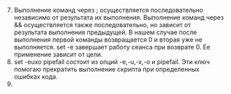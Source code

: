 7. Выполнение команд через ; осуществляется последовательно независимо от результата их выполнения. Выполнение команд через && осуществляется также последовательно, но зависит от результата выполнения предыдущей. В нашем случае после выполнения первой команды возвращается 0 и вторая уже не выполняется. set -e завершает работу сеанса при возврате 0. Ее применение зависит от цели.  
8. set -euxo pipefail состоит из опций -e,-u,-x,-o и pipefail. Эти ключ помогаю прекратить выполнение скрипта при определенных ошибках кода.  
9. 
